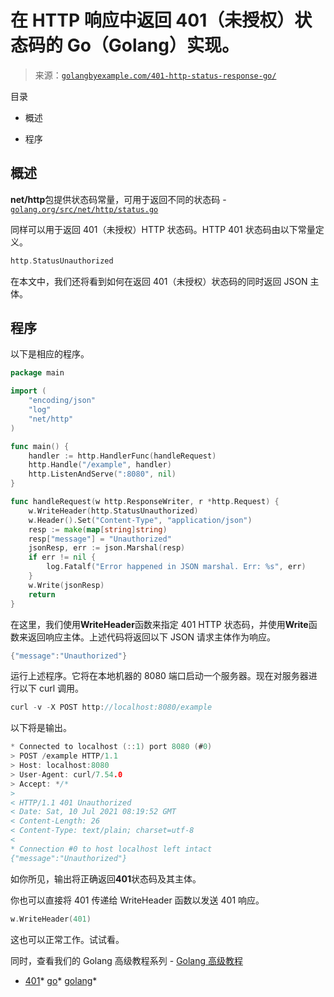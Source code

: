 <!--yml

类别：未分类

日期：2024-10-13 06:38:33

-->

# 在 HTTP 响应中返回 401（未授权）状态码的 Go（Golang）实现。

> 来源：[`golangbyexample.com/401-http-status-response-go/`](https://golangbyexample.com/401-http-status-response-go/)

目录

+   概述

+   程序

## **概述**

**net/http**包提供状态码常量，可用于返回不同的状态码 - [`golang.org/src/net/http/status.go`](https://golang.org/src/net/http/status.go)

同样可以用于返回 401（未授权）HTTP 状态码。HTTP 401 状态码由以下常量定义。

```go
http.StatusUnauthorized
```

在本文中，我们还将看到如何在返回 401（未授权）状态码的同时返回 JSON 主体。

## **程序**

以下是相应的程序。

```go
package main

import (
	"encoding/json"
	"log"
	"net/http"
)

func main() {
	handler := http.HandlerFunc(handleRequest)
	http.Handle("/example", handler)
	http.ListenAndServe(":8080", nil)
}

func handleRequest(w http.ResponseWriter, r *http.Request) {
	w.WriteHeader(http.StatusUnauthorized)
	w.Header().Set("Content-Type", "application/json")
	resp := make(map[string]string)
	resp["message"] = "Unauthorized"
	jsonResp, err := json.Marshal(resp)
	if err != nil {
		log.Fatalf("Error happened in JSON marshal. Err: %s", err)
	}
	w.Write(jsonResp)
	return
}
```

在这里，我们使用**WriteHeader**函数来指定 401 HTTP 状态码，并使用**Write**函数来返回响应主体。上述代码将返回以下 JSON 请求主体作为响应。

```go
{"message":"Unauthorized"}
```

运行上述程序。它将在本地机器的 8080 端口启动一个服务器。现在对服务器进行以下 curl 调用。

```go
curl -v -X POST http://localhost:8080/example
```

以下将是输出。

```go
* Connected to localhost (::1) port 8080 (#0)
> POST /example HTTP/1.1
> Host: localhost:8080
> User-Agent: curl/7.54.0
> Accept: */*
> 
< HTTP/1.1 401 Unauthorized
< Date: Sat, 10 Jul 2021 08:19:52 GMT
< Content-Length: 26
< Content-Type: text/plain; charset=utf-8
< 
* Connection #0 to host localhost left intact
{"message":"Unauthorized"}
```

如你所见，输出将正确返回**401**状态码及其主体。

你也可以直接将 401 传递给 WriteHeader 函数以发送 401 响应。

```go
w.WriteHeader(401)
```

这也可以正常工作。试试看。

同时，查看我们的 Golang 高级教程系列 - [Golang 高级教程](https://golangbyexample.com/golang-comprehensive-tutorial/)

+   [401](https://golangbyexample.com/tag/401/)*   [go](https://golangbyexample.com/tag/go/)*   [golang](https://golangbyexample.com/tag/golang/)*
